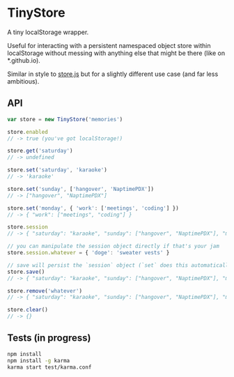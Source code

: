 # TinyStore

A tiny localStorage wrapper.

Useful for interacting with a persistent namespaced object store within localStorage without messing with anything else that might be there (like on *.github.io).

Similar in style to [store.js](https://github.com/marcuswestin/store.js/) but for a slightly different use case (and far less ambitious).

## API

```js
var store = new TinyStore('memories')

store.enabled
// -> true (you've got localStorage!)

store.get('saturday')
// -> undefined

store.set('saturday', 'karaoke')
// -> 'karaoke'

store.set('sunday', ['hangover', 'NaptimePDX'])
// -> ["hangover", "NaptimePDX"]

store.set('monday', { 'work': ['meetings', 'coding'] })
// -> { "work": ["meetings", "coding"] }

store.session
// -> { "saturday": "karaoke", "sunday": ["hangover", "NaptimePDX"], "monday": { "work": ["meetings", "coding"] } }

// you can manipulate the session object directly if that's your jam
store.session.whatever = { 'doge': 'sweater vests' }

// save will persist the `session` object (`set` does this automatically)
store.save()
// -> { "saturday": "karaoke", "sunday": ["hangover", "NaptimePDX"], "monday": { "work": ["meetings", "coding"] }, "whatever": { "doge": "sweater vests" } }

store.remove('whatever')
// -> { "saturday": "karaoke", "sunday": ["hangover", "NaptimePDX"], "monday": { "work": ["meetings", "coding"] } }

store.clear()
// -> {}
```

## Tests (in progress)

```bash
npm install
npm install -g karma
karma start test/karma.conf
```
